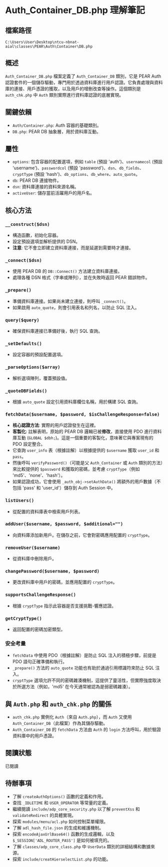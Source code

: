 # Auth_Container_DB.php 理解筆記

## 檔案路徑
`C:\Users\User\Desktop\ntcu-nbnat-aial\classes\PEAR\Auth\Container\DB.php`

## 概述
`Auth_Container_DB.php` 檔案定義了 `Auth_Container_DB` 類別，它是 PEAR Auth 認證套件的一個儲存驅動，專門用於透過資料庫進行用戶認證。它負責處理與資料庫的連接、用戶憑證的獲取，以及用戶的增刪改查等操作。這個類別是 `auth_chk.php` 中 `Auth` 類別實際進行資料庫認證的底層實現。

## 關鍵依賴
- `Auth/Container.php`: Auth 容器的基礎類別。
- `DB.php`: PEAR DB 抽象層，用於資料庫互動。

## 屬性
- `options`: 包含容器的配置選項，例如 `table` (預設 'auth')、`usernamecol` (預設 'username')、`passwordcol` (預設 'password')、`dsn`、`db_fields`、`cryptType` (預設 'hash')、`db_options`、`db_where`、`auto_quote`。
- `db`: PEAR DB 連接物件。
- `dsn`: 資料庫連接的資料來源名稱。
- `activeUser`: 儲存當前活躍用戶的用戶名。

## 核心方法

### `__construct($dsn)`
- 構造函數，初始化容器。
- 設定預設選項並解析提供的 DSN。
- **注意**: 它不會立即建立資料庫連接，而是延遲到需要時才連接。

### `_connect($dsn)`
- 使用 PEAR DB 的 `DB::Connect()` 方法建立資料庫連接。
- 處理各種 DSN 格式（字串或陣列），並在失敗時返回 PEAR 錯誤物件。

### `_prepare()`
- 準備資料庫連接。如果尚未建立連接，則呼叫 `_connect()`。
- 如果啟用 `auto_quote`，則會引用表名和列名，以防止 SQL 注入。

### `query($query)`
- 確保資料庫連接已準備好後，執行 SQL 查詢。

### `_setDefaults()`
- 設定容器的預設配置選項。

### `_parseOptions($array)`
- 解析選項陣列，覆蓋預設值。

### `_quoteDBFields()`
- 根據 `auto_quote` 設定引用資料庫欄位名稱，用於構建 SQL 查詢。

### `fetchData($username, $password, $isChallengeResponse=false)`
- **核心認證方法**: 實際的用戶認證發生在這裡。
- **客製化**: 註解表明，原始的 PEAR DB 邏輯已被**修改**，直接使用 PDO 進行資料庫互動 (`GLOBAL $dbh;`)。這是一個重要的客製化，意味著它與專案現有的 PDO 設定整合。
- 它查詢 `user_info` 表（根據註解）以根據提供的 `$username` 獲取 `user_id` 和 `pass`。
- 然後呼叫 `verifyPassword()`（可能是父 `Auth_Container` 或 `Auth` 類別的方法）來比較提供的 `$password` 和獲取的密碼，並考慮 `cryptType`（例如 'md5'、'none'、'hash'）。
- 如果認證成功，它會使用 `_auth_obj->setAuthData()` 將額外的用戶數據（不包括 'pass' 和 'user_id'）儲存到 Auth Session 中。

### `listUsers()`
- 從配置的資料庫表中檢索用戶列表。

### `addUser($username, $password, $additional="")`
- 向資料庫添加新用戶。在儲存之前，它會對密碼應用配置的 `cryptType`。

### `removeUser($username)`
- 從資料庫中刪除用戶。

### `changePassword($username, $password)`
- 更改資料庫中用戶的密碼，並應用配置的 `cryptType`。

### `supportsChallengeResponse()`
- 根據 `cryptType` 指示此容器是否支援挑戰-響應認證。

### `getCryptType()`
- 返回配置的密碼加密類型。

### 安全考量
- `fetchData` 中使用 PDO（根據註解）是防止 SQL 注入的積極步驟，前提是 PDO 語句正確準備和執行。
- `_prepare()` 方法的 `auto_quote` 功能也有助於通過引用標識符來防止 SQL 注入。
- `cryptType` 選項允許不同的密碼雜湊機制，這提供了靈活性，但實際強度取決於所選方法（例如，'md5' 在今天通常被認為是弱密碼雜湊）。

## 與 `Auth.php` 和 `auth_chk.php` 的關係
- `auth_chk.php` 實例化 `Auth`（來自 `Auth.php`），而 `Auth` 又使用 `Auth_Container_DB`（此檔案）作為其儲存驅動。
- `Auth_Container_DB` 的 `fetchData` 方法由 `Auth` 的 `login` 方法呼叫，用於驗證資料庫中的用戶憑證。

## 閱讀狀態
已閱讀

## 待辦事項
- 了解 `createAuthOptions()` 函數的定義和作用。
- 查找 `_IDLETIME` 和 `USER_OPERATOR` 等常量的定義。
- 繼續閱讀 `include/adp_core_security.php` 以了解 `preventXss` 和 `validateRedirect` 的具體實現。
- 探索 `modules/menu/acl.php` 如何控制菜單權限。
- 了解 `adl_hash_file.json` 的生成和維護機制。
- 探索 `encodeAjaxUrlBase64()` 函數的生成邏輯，以及 `$_SESSION['ADL_ROUTER_PASS']` 是如何被填充的。
- 了解 `classes/adp_core_class.php` 中 `UserData` 類別的詳細結構和數據來源。
- 探索 `include/creatHierselectList.php` 的功能。
